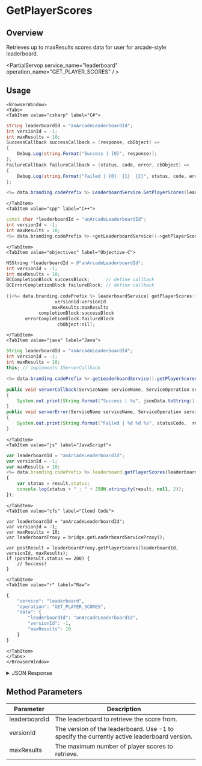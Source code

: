 # GetPlayerScores
## Overview
Retrieves up to maxResults scores data for user for arcade-style leaderboard.

<PartialServop service_name="leaderboard" operation_name="GET_PLAYER_SCORES" / >

## Usage

```mdx-code-block
<BrowserWindow>
<Tabs>
<TabItem value="csharp" label="C#">
```

```csharp
string leaderboardId = "anArcadeLeaderboardId";
int versionId = -1;
int maxResults = 10;
SuccessCallback successCallback = (response, cbObject) =>
{
    Debug.Log(string.Format("Success | {0}", response));
};
FailureCallback failureCallback = (status, code, error, cbObject) =>
{
    Debug.Log(string.Format("Failed | {0}  {1}  {2}", status, code, error));
};

<%= data.branding.codePrefix %>.LeaderboardService.GetPlayerScores(leaderboardId, versionId, maxResults, successCallback, failureCallback);
```

```mdx-code-block
</TabItem>
<TabItem value="cpp" label="C++">
```

```cpp
const char *leaderboardId = "anArcadeLeaderboardId";
int versionId = -1;
int maxResults = 10;
<%= data.branding.codePrefix %>->getLeaderboardService()->getPlayerScores(leaderboardId, versionId, maxResults, this);
```

```mdx-code-block
</TabItem>
<TabItem value="objectivec" label="Objective-C">
```

```objectivec
NSString *leaderboardId = @"anArcadeLeaderboardId";
int versionId = -1;
int maxResults = 10;
BCCompletionBlock successBlock;      // define callback
BCErrorCompletionBlock failureBlock; // define callback

[[<%= data.branding.codePrefix %> leaderboardService] getPlayerScores:leaderboardId
                  versionId:versionId
				 maxResults:maxResults
            completionBlock:successBlock
       errorCompletionBlock:failureBlock
                   cbObject:nil];
```

```mdx-code-block
</TabItem>
<TabItem value="java" label="Java">
```

```java
String leaderboardId = "anArcadeLeaderboardId";
int versionId = -1;
int maxResults = 10;
this; // implements IServerCallback

<%= data.branding.codePrefix %>.getLeaderboardService().getPlayerScores(leaderboardId, versionId, maxResults, this);

public void serverCallback(ServiceName serviceName, ServiceOperation serviceOperation, JSONObject jsonData)
{
    System.out.print(String.format("Success | %s", jsonData.toString()));
}
public void serverError(ServiceName serviceName, ServiceOperation serviceOperation, int statusCode, int reasonCode, String jsonError)
{
    System.out.print(String.format("Failed | %d %d %s", statusCode,  reasonCode, jsonError.toString()));
}
```

```mdx-code-block
</TabItem>
<TabItem value="js" label="JavaScript">
```

```javascript
var leaderboardId = "anArcadeLeaderboardId";
var versionId = -1;
var maxResults = 10;
<%= data.branding.codePrefix %>.leaderboard.getPlayerScores(leaderboardId, versionId, maxResults, result =>
{
	var status = result.status;
	console.log(status + " : " + JSON.stringify(result, null, 2));
});
```

```mdx-code-block
</TabItem>
<TabItem value="cfs" label="Cloud Code">
```

```cfscript
var leaderboardId = "anArcadeLeaderboardId";
var versionId = -1;
var maxResults = 10;
var leaderboardProxy = bridge.getLeaderboardServiceProxy();

var postResult = leaderboardProxy.getPlayerScores(leaderboardId, versionId, maxResults);
if (postResult.status == 200) {
    // Success!
}
```

```mdx-code-block
</TabItem>
<TabItem value="r" label="Raw">
```

```r
{
	"service": "leaderboard",
	"operation": "GET_PLAYER_SCORES",
	"data": {
		"leaderboardId": "anArcadeLeaderboardId",
		"versionId": -1,
		"maxResults": 10
	}
}
```

```mdx-code-block
</TabItem>
</Tabs>
</BrowserWindow>
```

<details>
<summary>JSON Response</summary>

```json
{
  "data": {
    "versionId": 1,
    "scores": [
      {
        "score": 10101,
        "data": {
          "nickname": "batman"
        },
        "createdAt": 1613678944374,
        "updatedAt": 1613678944374
      },
      {
        "score": 101,
        "data": {
          "nickname": "batman"
        },
        "createdAt": 1613678939147,
        "updatedAt": 1613678939147
      },
      {
        "score": 10,
        "data": {
          "nickname": "batman"
        },
        "createdAt": 1613678933679,
        "updatedAt": 1613678933679
      }
    ],
    "leaderboardId": "anArcadeLeaderboardId"
  },
  "status": 200
}
```
</details>

## Method Parameters
Parameter | Description
--------- | -----------
leaderboardId | The leaderboard to retrieve the score from.
versionId | The version of the leaderboard. Use -1 to specify the currently active leaderboard version.
maxResults | The maximum number of player scores to retrieve.



